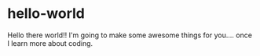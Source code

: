 # hello-world

Hello there world!! I'm going to make some awesome things for you.... once I learn more about coding.
